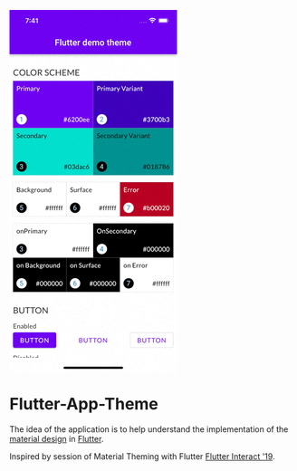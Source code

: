 [<img src="https://raw.githubusercontent.com/wondertalik/flutter_app_theme/main/docs/assets/demo.gif" align="center">](https://flutter.dev/)

# Flutter-App-Theme

The idea of the application is to help understand the implementation of the [material design](https://material.io) in [Flutter](https://flutter.dev). 

Inspired by session of Material Theming with Flutter [Flutter Interact '19](https://www.youtube.com/watch?v=stoJpMeS5aY&t=1311s).